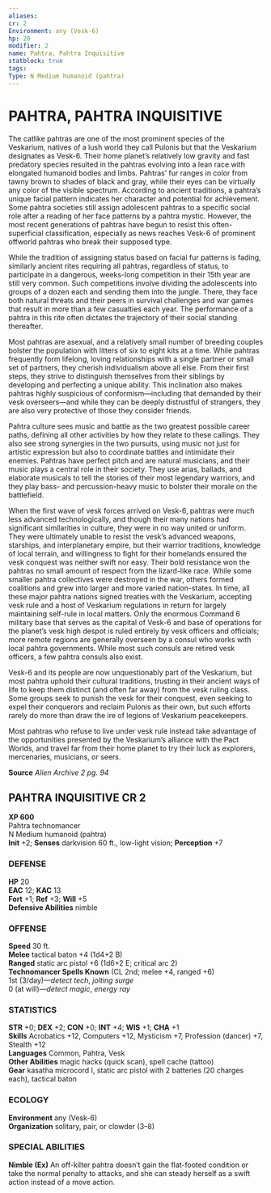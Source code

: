 ```yaml
---
aliases: 
cr: 2
Environment: any (Vesk-6)  
hp: 20
modifier: 2
name: Pahtra, Pahtra Inquisitive
statblock: true
tags: 
Type: N Medium humanoid (pahtra)  
---
```

# PAHTRA, PAHTRA INQUISITIVE
The catlike pahtras are one of the most prominent species of the Veskarium, natives of a lush world they call Pulonis but that the Veskarium designates as Vesk-6. Their home planet’s relatively low gravity and fast predatory species resulted in the pahtras evolving into a lean race with elongated humanoid bodies and limbs. Pahtras’ fur ranges in color from tawny brown to shades of black and gray, while their eyes can be virtually any color of the visible spectrum. According to ancient traditions, a pahtra’s unique facial pattern indicates her character and potential for achievement. Some pahtra societies still assign adolescent pahtras to a specific social role after a reading of her face patterns by a pahtra mystic. However, the most recent generations of pahtras have begun to resist this often-superficial classification, especially as news reaches Vesk-6 of prominent offworld pahtras who break their supposed type.

While the tradition of assigning status based on facial fur patterns is fading, similarly ancient rites requiring all pahtras, regardless of status, to participate in a dangerous, weeks-long competition in their 15th year are still very common. Such competitions involve dividing the adolescents into groups of a dozen each and sending them into the jungle. There, they face both natural threats and their peers in survival challenges and war games that result in more than a few casualties each year. The performance of a pahtra in this rite often dictates the trajectory of their social standing thereafter.

Most pahtras are asexual, and a relatively small number of breeding couples bolster the population with litters of six to eight kits at a time. While pahtras frequently form lifelong, loving relationships with a single partner or small set of partners, they cherish individualism above all else. From their first steps, they strive to distinguish themselves from their siblings by developing and perfecting a unique ability. This inclination also makes pahtras highly suspicious of conformism—including that demanded by their vesk overseers—and while they can be deeply distrustful of strangers, they are also very protective of those they consider friends.

Pahtra culture sees music and battle as the two greatest possible career paths, defining all other activities by how they relate to these callings. They also see strong synergies in the two pursuits, using music not just for artistic expression but also to coordinate battles and intimidate their enemies. Pahtras have perfect pitch and are natural musicians, and their music plays a central role in their society. They use arias, ballads, and elaborate musicals to tell the stories of their most legendary warriors, and they play bass- and percussion-heavy music to bolster their morale on the battlefield.

When the first wave of vesk forces arrived on Vesk-6, pahtras were much less advanced technologically, and though their many nations had significant similarities in culture, they were in no way united or uniform. They were ultimately unable to resist the vesk’s advanced weapons, starships, and interplanetary empire, but their warrior traditions, knowledge of local terrain, and willingness to fight for their homelands ensured the vesk conquest was neither swift nor easy. Their bold resistance won the pahtras no small amount of respect from the lizard-like race. While some smaller pahtra collectives were destroyed in the war, others formed coalitions and grew into larger and more varied nation-states. In time, all these major pahtra nations signed treaties with the Veskarium, accepting vesk rule and a host of Veskarium regulations in return for largely maintaining self-rule in local matters. Only the enormous Command 6 military base that serves as the capital of Vesk-6 and base of operations for the planet’s vesk high despot is ruled entirely by vesk officers and officials; more remote regions are generally overseen by a consul who works with local pahtra governments. While most such consuls are retired vesk officers, a few pahtra consuls also exist.

Vesk-6 and its people are now unquestionably part of the Veskarium, but most pahtra uphold their cultural traditions, trusting in their ancient ways of life to keep them distinct (and often far away) from the vesk ruling class. Some groups seek to punish the vesk for their conquest, even seeking to expel their conquerors and reclaim Pulonis as their own, but such efforts rarely do more than draw the ire of legions of Veskarium peacekeepers.

Most pahtras who refuse to live under vesk rule instead take advantage of the opportunities presented by the Veskarium’s alliance with the Pact Worlds, and travel far from their home planet to try their luck as explorers, mercenaries, musicians, or seers.

**Source** _Alien Archive 2 pg. 94_

## PAHTRA INQUISITIVE CR 2

**XP 600**  
Pahtra technomancer  
N Medium humanoid (pahtra)  
**Init** +2; **Senses** darkvision 60 ft., low-light vision; **Perception** +7  

### DEFENSE

**HP** 20  
**EAC** 12; **KAC** 13  
**Fort** +1; **Ref** +3; **Will** +5  
**Defensive Abilities** nimble  

### OFFENSE

**Speed** 30 ft.  
**Melee** tactical baton +4 (1d4+2 B)  
**Ranged** static arc pistol +6 (1d6+2 E; critical arc 2)  
**Technomancer Spells Known** (CL 2nd; melee +4, ranged +6)  
1st (3/day)—_detect tech_, _jolting surge_  
0 (at will)—_detect magic_, _energy ray_

### STATISTICS

**STR** +0; **DEX** +2; **CON** +0; **INT** +4; **WIS** +1; **CHA** +1  
**Skills** Acrobatics +12, Computers +12, Mysticism +7, Profession (dancer) +7, Stealth +12  
**Languages** Common, Pahtra, Vesk  
**Other Abilities** magic hacks (quick scan), spell cache (tattoo)  
**Gear** kasatha microcord I, static arc pistol with 2 batteries (20 charges each), tactical baton

### ECOLOGY

**Environment** any (Vesk-6)  
**Organization** solitary, pair, or clowder (3–8)

### SPECIAL ABILITIES

**Nimble (Ex)** An off-kilter pahtra doesn’t gain the flat-footed condition or take the normal penalty to attacks, and she can steady herself as a swift action instead of a move action.
